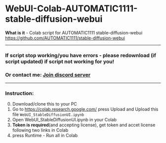 # WebUI-Colab-AUTOMATIC1111-stable-diffusion-webui
**What is it** - Colab script for AUTOMATIC1111 stable-diffusion-webui https://github.com/AUTOMATIC1111/stable-diffusion-webui
___

### If script stop working/you have errors - please redownload (if script updated) if script not working for you!

### Or contact me: [**Join discord server**](https://discord.gg/JKyqWgt)
___

### Instruction:

0. Download/clone this to your PC
1. Go to https://colab.research.google.com/ press Upload and Upload this file `WebUI_StableDiffusionUI.ipynb`
2. Open WebUI_StableDiffusionUI.ipynb in your Colab
3. **Token is required**(and accepting license), get token and accet license following two links in Colab
4. press Runtime - Run all in Colab

